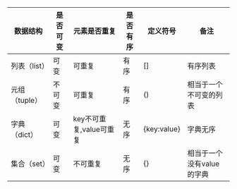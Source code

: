 | 数据结构      | 是否可变 | 元素是否重复            | 是否有序 | 定义符号    | 备注                      |
| ------------- | -------- | ----------------------- | -------- | ----------- | ------------------------- |
| 列表（list）  | 可变     | 可重复                  | 有序     | []          | 有序列表                  |
| 元组（tuple） | 不可变   | 可重复                  | 有序     | ()          | 相当于一个不可变的列表    |
| 字典（dict）  | 可变     | key不可重复,value可重复 | 无序     | {key:value} | 字典无序                  |
| 集合（set）   | 可变     | 不可重复                | 无序     | {}          | 相当于一个没有value的字典 |

